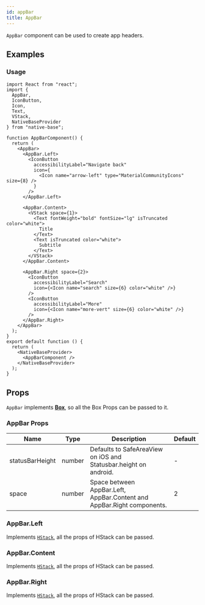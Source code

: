 ```yaml
---
id: appBar
title: AppBar
---
```


`AppBar` component can be used to create app headers.

## Examples

### Usage

```SnackPlayer name=AppBar%20Usage
import React from "react";
import {
  AppBar,
  IconButton,
  Icon,
  Text,
  VStack,
  NativeBaseProvider
} from "native-base";

function AppBarComponent() {
  return (
    <AppBar>
      <AppBar.Left>
        <IconButton
          accessibilityLabel="Navigate back"
          icon={
            <Icon name="arrow-left" type="MaterialCommunityIcons" size={8} />
          }
        />
      </AppBar.Left>

      <AppBar.Content>
        <VStack space={1}>
          <Text fontWeight="bold" fontSize="lg" isTruncated color="white">
            Title
          </Text>
          <Text isTruncated color="white">
            Subtitle
          </Text>
        </VStack>
      </AppBar.Content>

      <AppBar.Right space={2}>
        <IconButton
          accessibilityLabel="Search"
          icon={<Icon name="search" size={6} color="white" />}
        />
        <IconButton
          accessibilityLabel="More"
          icon={<Icon name="more-vert" size={6} color="white" />}
        />
      </AppBar.Right>
    </AppBar>
  );
}
export default function () {
  return (
    <NativeBaseProvider>
      <AppBarComponent />
    </NativeBaseProvider>
  );
}
```

## Props

`AppBar` implements **[Box](box.md)**, so all the Box Props can be passed to it.

### AppBar Props

| Name            | Type   | Description                                                            | Default |
| --------------- | ------ | ---------------------------------------------------------------------- | ------- |
| statusBarHeight | number | Defaults to SafeAreaView on iOS and Statusbar.height on android.       | -       |
| space           | number | Space between AppBar.Left, AppBar.Content and AppBar.Right components. | 2       |

### AppBar.Left

Implements [`HStack`](hStack.md), all the props of HStack can be passed.

### AppBar.Content

Implements [`HStack`](hStack.md), all the props of HStack can be passed.

### AppBar.Right

Implements [`HStack`](hStack.md), all the props of HStack can be passed.

